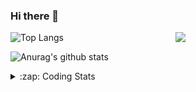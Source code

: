 ### Hi there 👋

<!--
**tao8687/tao8687** is a ✨ _special_ ✨ repository because its `README.md` (this file) appears on your GitHub profile.

Here are some ideas to get you started:

- 🔭 I’m currently working on ...
- 🌱 I’m currently learning ...
- 👯 I’m looking to collaborate on ...
- 🤔 I’m looking for help with ...
- 💬 Ask me about ...
- 📫 How to reach me: ...
- 😄 Pronouns: ...
- ⚡ Fun fact: ...
-->

<img align='right' src="https://media.giphy.com/media/M9gbBd9nbDrOTu1Mqx/giphy.gif" width="240">

  
![Top Langs](https://github-readme-stats.vercel.app/api/top-langs/?username=tao8687&layout=compact&title_color=23238E&text_color=A67D3D)

![Anurag's github stats](https://github-readme-stats.vercel.app/api?username=tao8687&show_icons=true&&text_color=A67D3D&title_color=23238E&show_icons=false&count_private=true&hide=stars)

<details>
  <summary>:zap: Coding Stats</summary>
  <br>
    
<!--START_SECTION:waka-->
![Code Time](http://img.shields.io/badge/Code%20Time-1%2C814%20hrs%2010%20mins-blue)

![Profile Views](http://img.shields.io/badge/Profile%20Views-0-blue)

**🐱 My GitHub Data** 

> 📦 1.5 MB Used in GitHub's Storage 
 > 
> 🏆 375 Contributions in the Year 2024
 > 
> 🚫 Not Opted to Hire
 > 
> 📜 62 Public Repositories 
 > 
> 🔑 25 Private Repositories 
 > 
**I'm an Early 🐤** 

```text
🌞 Morning                1591 commits        ██████████████████████░░░   88.19 % 
🌆 Daytime                90 commits          █░░░░░░░░░░░░░░░░░░░░░░░░   04.99 % 
🌃 Evening                119 commits         ██░░░░░░░░░░░░░░░░░░░░░░░   06.60 % 
🌙 Night                  4 commits           ░░░░░░░░░░░░░░░░░░░░░░░░░   00.22 % 
```
📅 **I'm Most Productive on Wednesday** 

```text
Monday                   259 commits         ████░░░░░░░░░░░░░░░░░░░░░   14.36 % 
Tuesday                  246 commits         ███░░░░░░░░░░░░░░░░░░░░░░   13.64 % 
Wednesday                316 commits         ████░░░░░░░░░░░░░░░░░░░░░   17.52 % 
Thursday                 239 commits         ███░░░░░░░░░░░░░░░░░░░░░░   13.25 % 
Friday                   255 commits         ████░░░░░░░░░░░░░░░░░░░░░   14.14 % 
Saturday                 249 commits         ███░░░░░░░░░░░░░░░░░░░░░░   13.80 % 
Sunday                   240 commits         ███░░░░░░░░░░░░░░░░░░░░░░   13.30 % 
```


📊 **This Week I Spent My Time On** 

```text
🕑︎ Time Zone: Asia/Shanghai

💬 Programming Languages: 
C++                      12 hrs 33 mins      ████████████░░░░░░░░░░░░░   47.67 % 
Lua                      5 hrs 1 min         █████░░░░░░░░░░░░░░░░░░░░   19.07 % 
Other                    2 hrs 45 mins       ███░░░░░░░░░░░░░░░░░░░░░░   10.45 % 
CMake                    1 hr 58 mins        ██░░░░░░░░░░░░░░░░░░░░░░░   07.53 % 
Python                   1 hr 48 mins        ██░░░░░░░░░░░░░░░░░░░░░░░   06.84 % 

🔥 Editors: 
VS Code                  26 hrs 2 mins       █████████████████████████   98.88 % 
Cursor                   17 mins             ░░░░░░░░░░░░░░░░░░░░░░░░░   01.12 % 

🐱‍💻 Projects: 
cartographer_ros         9 hrs 52 mins       █████████░░░░░░░░░░░░░░░░   37.46 % 
src                      5 hrs 29 mins       █████░░░░░░░░░░░░░░░░░░░░   20.87 % 
cartographer             4 hrs 38 mins       ████░░░░░░░░░░░░░░░░░░░░░   17.60 % 
LaserMotionProject       2 hrs 18 mins       ██░░░░░░░░░░░░░░░░░░░░░░░   08.76 % 
nicegui_ros1_ws          1 hr 39 mins        ██░░░░░░░░░░░░░░░░░░░░░░░   06.30 % 

💻 Operating System: 
Linux                    26 hrs 20 mins      █████████████████████████   100.00 % 
```

**I Mostly Code in C++** 

```text
C++                      11 repos            ████████░░░░░░░░░░░░░░░░░   31.43 % 
Python                   10 repos            ███████░░░░░░░░░░░░░░░░░░   28.57 % 
JavaScript               2 repos             █░░░░░░░░░░░░░░░░░░░░░░░░   05.71 % 
Batchfile                1 repo              █░░░░░░░░░░░░░░░░░░░░░░░░   02.86 % 
HTML                     1 repo              █░░░░░░░░░░░░░░░░░░░░░░░░   02.86 % 
```



**Timeline**

![Lines of Code chart](https://raw.githubusercontent.com/tao8687/tao8687/master/assets/bar_graph.png)


 Last Updated on 18/12/2024 01:45:11 UTC
<!--END_SECTION:waka-->
</details>

